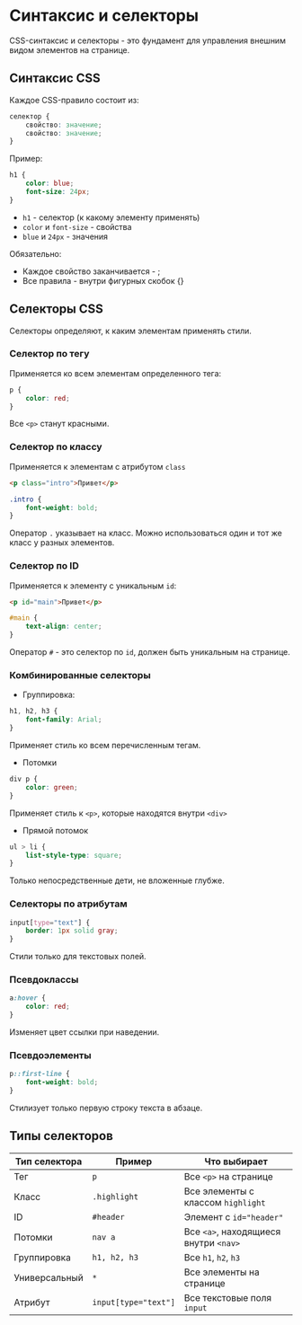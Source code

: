 # Синтаксис и селекторы #

CSS-синтаксис и селекторы - это фундамент для управления внешним видом элементов на странице.

## Синтаксис CSS ##

Каждое CSS-правило состоит из:

````css
селектор {
    свойство: значение;
    свойство: значение;
}
````

Пример:

````css
h1 {
    color: blue;
    font-size: 24px;
}
````

* `h1` - селектор (к какому элементу применять)
* `color` и `font-size` - свойства
* `blue` и `24px` - значения

Обязательно:

* Каждое свойство заканчивается - ;
* Все правила - внутри фигурных скобок {}

## Селекторы CSS ##

Селекторы определяют, к каким элементам применять стили.

### Селектор по тегу ###

Применяется ко всем элементам определенного тега:

````css
p {
    color: red;
}
````

Все `<p>` станут красными.

### Селектор по классу ###

Применяется к элементам с атрибутом `class`

````html
<p class="intro">Привет</p>
````

````css
.intro {
    font-weight: bold;
}
````

Оператор `.` указывает на класс. Можно использоваться один и тот же класс у разных элементов.

### Селектор по ID ###

Применяется к элементу с уникальным `id`:

````html
<p id="main">Привет</p>
````

````css
#main {
    text-align: center;
}
````

Оператор `#` - это селектор по `id`, должен быть уникальным на странице.

### Комбинированные селекторы ###

* Группировка:

````css
h1, h2, h3 {
    font-family: Arial;
}
````

Применяет стиль ко всем перечисленным тегам.

* Потомки

````css
div p {
    color: green;
}
````

Применяет стиль к `<p>`, которые находятся внутри `<div>`

* Прямой потомок

````css
ul > li {
    list-style-type: square;
}
````

Только непосредственные дети, не вложенные глубже.

### Селекторы по атрибутам ###

````css
input[type="text"] {
    border: 1px solid gray;
}
````

Стили только для текстовых полей.

### Псевдоклассы ###

````css
a:hover {
    color: red;
}
````

Изменяет цвет ссылки при наведении.

### Псевдоэлементы ###

````css
p::first-line {
    font-weight: bold;
}
````

Стилизует только первую строку текста в абзаце.

## Типы селекторов ##

| Тип селектора | Пример               | Что выбирает                          |
|---------------|----------------------|---------------------------------------|
| Тег           | `p`                  | Все `<p>` на странице                 |
| Класс         | `.highlight`         | Все элементы с классом `highlight`    |
| ID            | `#header`            | Элемент с `id="header"`               |
| Потомки       | `nav a`              | Все `<a>`, находящиеся внутри `<nav>` |
| Группировка   | `h1, h2, h3`         | Все `h1`, `h2`, `h3`                  |
| Универсальный | `*`                  | Все элементы на странице              |
| Атрибут       | `input[type="text"]` | Все текстовые поля `input`            |
